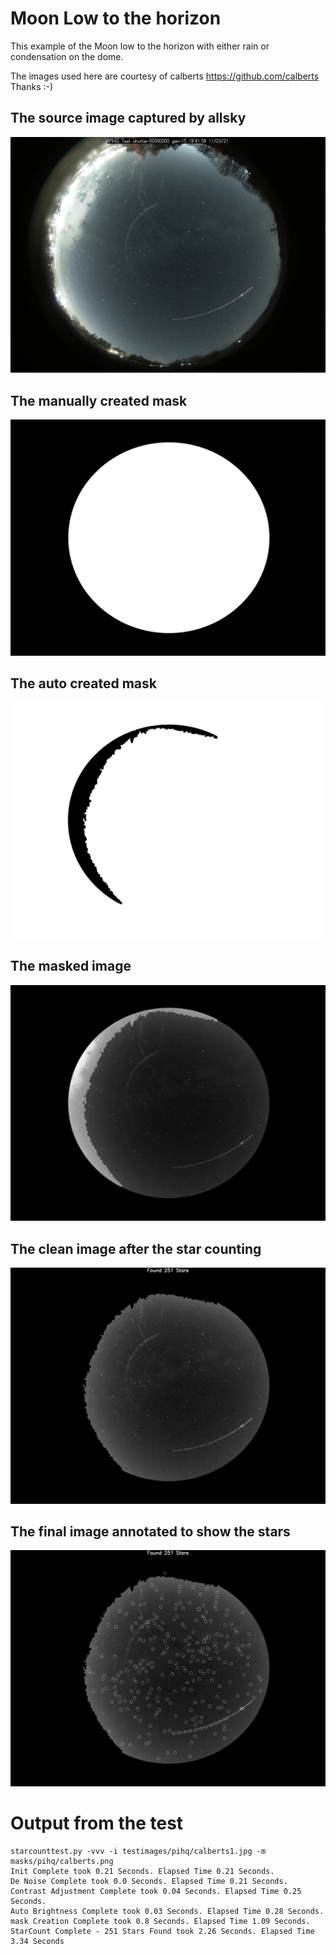 # Moon Low to the horizon
This example of the Moon low to the horizon with either rain or condensation on the dome.

The images used here are courtesy of calberts  https://github.com/calberts Thanks :-)

## The source image captured by allsky
![Source Image](../../docimages/pihq/lowmoon/source.jpg?raw=true "Source Image")

## The manually created mask
![Image Mask](../../docimages/pihq/lowmoon/mask.png?raw=true "Image Mask")

## The auto created mask
![Auto Mask](../../docimages/pihq/lowmoon/automask.jpg?raw=true "Auto Mask")

## The masked image
![Masked Image](../../docimages/pihq/lowmoon/masked.jpg?raw=true "Masked Image")

## The clean image after the star counting
![Counted Stars](../../docimages/pihq/lowmoon/clean.jpg?raw=true "Counted Stars")

## The final image annotated to show the stars
![Counted Stars Annotated](../../docimages/pihq/lowmoon/annotated.jpg?raw=true "Counted Stars Annotated")

# Output from the test
```
starcounttest.py -vvv -i testimages/pihq/calberts1.jpg -m masks/pihq/calberts.png 
Init Complete took 0.21 Seconds. Elapsed Time 0.21 Seconds.
De Noise Complete took 0.0 Seconds. Elapsed Time 0.21 Seconds.
Contrast Adjustment Complete took 0.04 Seconds. Elapsed Time 0.25 Seconds.
Auto Brightness Complete took 0.03 Seconds. Elapsed Time 0.28 Seconds.
mask Creation Complete took 0.8 Seconds. Elapsed Time 1.09 Seconds.
StarCount Complete - 251 Stars Found took 2.26 Seconds. Elapsed Time 3.34 Seconds
```